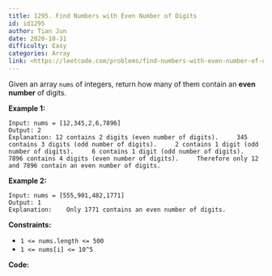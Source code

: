 ```yaml
---
title: 1295. Find Numbers with Even Number of Digits
id: id1295
author: Tian Jun
date: 2020-10-31
difficulty: Easy
categories: Array
link: <https://leetcode.com/problems/find-numbers-with-even-number-of-digits/description/>
---
```


Given an array `nums` of integers, return how many of them contain an **even
number** of digits.



**Example 1:**
            
	Input: nums = [12,345,2,6,7896]    
	Output: 2    
	Explanation: 12 contains 2 digits (even number of digits).     345 contains 3 digits (odd number of digits).     2 contains 1 digit (odd number of digits).     6 contains 1 digit (odd number of digits).     7896 contains 4 digits (even number of digits).     Therefore only 12 and 7896 contain an even number of digits.    

**Example 2:**
            
	Input: nums = [555,901,482,1771]    
	Output: 1     
	Explanation:    Only 1771 contains an even number of digits.    



**Constraints:**

  * `1 <= nums.length <= 500`
  * `1 <= nums[i] <= 10^5`


**Code:**
